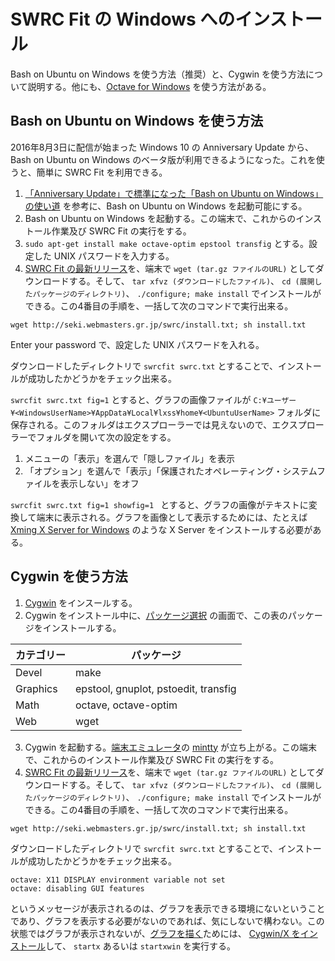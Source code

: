 # SWRC Fit の Windows へのインストール

Bash on Ubuntu on Windows を使う方法（推奨）と、Cygwin を使う方法について説明する。他にも、[Octave for Windows](http://wiki.octave.org/Octave_for_Microsoft_Windows#Octave-4.0.3) を使う方法がある。

## Bash on Ubuntu on Windows を使う方法

2016年8月3日に配信が始まった Windows 10 の Anniversary Update から、Bash on Ubuntu on Windows のベータ版が利用できるようになった。これを使うと、簡単に SWRC Fit を利用できる。

1. [「Anniversary Update」で標準になった「Bash on Ubuntu on Windows」の使い道](http://itpro.nikkeibp.co.jp/atcl/watcher/14/334361/080400637/?rt=nocnt)
を参考に、Bash on Ubuntu on Windows を起動可能にする。
2. Bash on Ubuntu on Windows を起動する。この端末で、これからのインストール作業及び SWRC Fit の実行をする。
3. `sudo apt-get install make octave-optim epstool transfig` とする。設定した UNIX パスワードを入力する。
4. [SWRC Fit の最新リリース](https://github.com/sekika/swrcfit/releases)を、端末で `wget (tar.gz ファイルのURL)` としてダウンロードする。そして、 `tar xfvz (ダウンロードしたファイル)`、 `cd (展開したパッケージのディレクトリ)`、 `./configure; make install` でインストールができる。この4番目の手順を、一括して次のコマンドで実行出来る。
```
wget http://seki.webmasters.gr.jp/swrc/install.txt; sh install.txt
```
Enter your password で、設定した UNIX パスワードを入れる。

ダウンロードしたディレクトリで `swrcfit swrc.txt` とすることで、インストールが成功したかどうかをチェック出来る。

`swrcfit swrc.txt fig=1` とすると、グラフの画像ファイルが `C:¥ユーザー¥<WindowsUserName>¥AppData¥Local¥lxss¥home¥<UbuntuUserName>` フォルダに保存される。このフォルダはエクスプローラーでは見えないので、エクスプローラーでフォルダを開いて次の設定をする。

1. メニューの「表示」を選んで「隠しファイル」を表示
2. 「オプション」を選んで「表示」「保護されたオペレーティング・システムファイルを表示しない」をオフ

`swrcfit swrc.txt fig=1 showfig=1 ` とすると、グラフの画像がテキストに変換して端末に表示される。グラフを画像として表示するためには、たとえば [Xming X Server for Windows](http://www.straightrunning.com/XmingNotes/) のような X Server をインストールする必要がある。

## Cygwin を使う方法

1. [Cygwin](https://www.cygwin.com/) をインスールする。
2. Cygwin をインストール中に、[パッケージ選択](http://so-zou.jp/software/tech/tool/compatibility-layer/cygwin/introduction/install.htm#package-selection) の画面で、この表のパッケージをインストールする。

  |カテゴリー|パッケージ|
  |--------|-------|
  |Devel   |make   |
  |Graphics|epstool, gnuplot, pstoedit, transfig|
  |Math    |octave, octave-optim|
  |Web     |wget   |
3. Cygwin を起動する。[端末エミュレータ](http://ja.wikipedia.org/wiki/%E7%AB%AF%E6%9C%AB%E3%82%A8%E3%83%9F%E3%83%A5%E3%83%AC%E3%83%BC%E3%82%BF)の [mintty](https://code.google.com/p/mintty/) が立ち上がる。この端末で、これからのインストール作業及び SWRC Fit の実行をする。
4. [SWRC Fit の最新リリース](https://github.com/sekika/swrcfit/releases)を、端末で `wget (tar.gz ファイルのURL)` としてダウンロードする。そして、 `tar xfvz (ダウンロードしたファイル)`、 `cd (展開したパッケージのディレクトリ)`、 `./configure; make install` でインストールができる。この4番目の手順を、一括して次のコマンドで実行出来る。
```
wget http://seki.webmasters.gr.jp/swrc/install.txt; sh install.txt
```

ダウンロードしたディレクトリで `swrcfit swrc.txt` とすることで、インストールが成功したかどうかをチェック出来る。

```
octave: X11 DISPLAY environment variable not set
octave: disabling GUI features
```

というメッセージが表示されるのは、グラフを表示できる環境にないということであり、グラフを表示する必要がないのであれば、気にしないで構わない。この状態ではグラフが表示されないが、[グラフを描く](graph.md)ためには、
[Cygwin/X をインストール](http://x.cygwin.com/docs/ug/setup.html)して、 `startx` あるいは `startxwin` を実行する。
